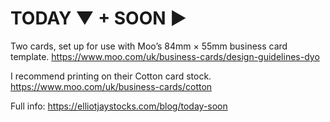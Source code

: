 # TODAY ▼ + SOON ▶

Two cards, set up for use with Moo’s 84mm × 55mm business card template.
https://www.moo.com/uk/business-cards/design-guidelines-dyo

I recommend printing on their Cotton card stock.
https://www.moo.com/uk/business-cards/cotton

Full info:
https://elliotjaystocks.com/blog/today-soon
